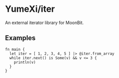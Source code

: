 # YumeXi/iter

An external iterator library for MoonBit.

## Examples

```moonbit
fn main {
  let iter = [ 1, 2, 3, 4, 5 ] |> @iter.from_array
  while iter.next() is Some(v) && v <= 3 {
    println(v)
  }
}
```
